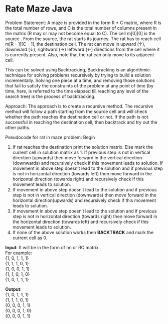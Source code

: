 # Rate Maze Java
Problem Statement: A maze is provided in the form R * C matrix, where R is the total number of rows, and C is the total number of columns present in the matrix (R may or may not become equal to C). The cell m[0][0] is the source . From the source, the rat starts its journey. The rat has to reach cell m[R - 1][C - 1], the destination cell. The rat can move in upward (↑), downward (↓), rightward (→) leftward (←) directions from the cell where it is currently present. Also, note that the rat can only move to its adjacent cell.

This can be solved using Backtracking, Backtracking is an algorithmic-technique for solving problems recursively by trying to build a solution incrementally. Solving one piece at a time, and removing those solutions that fail to satisfy the constraints of the problem at any point of time (by time, here, is referred to the time elapsed till reaching any level of the search tree) is the process of backtracking.

Approach: The approach is to create a recursive method. The recursive method will follow a path starting from the source cell and will check whether the path reaches the destination cell or not. If the path is not successful in reaching the destination cell, then backtrack and try out the other paths.

Pseudocode for rat in maze problem: Begin

 1. If rat reaches the destination print the solution matrix. Else mark the current cell in solution matrix as 1. If previous step is not in vertical direction (upwards) then move forward in the vertical direction (downwards) and recursively check if this movement leads to solution. If movement in above step doesn’t lead to the solution and if previous step is not in horizontal direction (towards left) then move forward in the horizontal direction (towards right) and recursively check if this movement leads to solution.
 2. If movement in above step doesn’t lead to the solution and if previous step is not in vertical direction (downwards) then move forward in the horizontal direction(upwards) and recursively check if this movement leads to solution.
 3. If movement in above step doesn’t lead to the solution and if previous step is not in horizontal direction (towards right) then move forward in the horizontal direction (towards left) and recursively check if this movement leads to solution.
 4. If none of the above solution works then **BACKTRACK** and mark the current cell as 0.

**Input**: It will be in the form of nn or RC matrix. <br>
For example: <br>
{1, 0, 1, 1, 1} <br>
{1, 1, 1, 0, 1} <br>
{1, 0, 0, 1, 1} <br>
{1, 1, 0, 1, 0} <br>
{1, 0, 1, 1, 1}<br>

**Output**: <br>
{1, 0, 1, 1, 1} <br>
{1, 1, 1, 0, 1} <br>
{0, 0, 0, 1, 1} <br>
{0, 0, 0, 1, 0} <br>
{0, 0, 0, 1, 1}<br>
